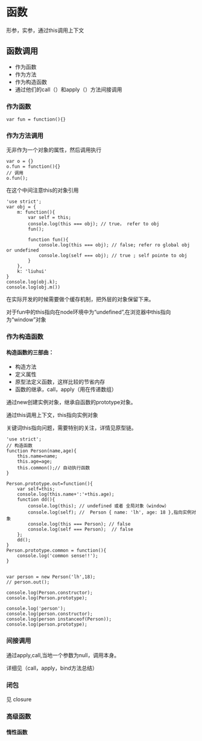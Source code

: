 # 函数

形参，实参，通过this调用上下文

## 函数调用

+ 作为函数
+ 作为方法
+ 作为构造函数
+ 通过他们的call（）和apply（）方法间接调用

### 作为函数

```
var fun = function(){}

```

### 作为方法调用

无非作为一个对象的属性，然后调用执行
```
var o = {}
o.fun = function(){}
// 调用
o.fun();

```

在这个中间注意this的对象引用

```
'use strict';
var obj = {
	m: function(){
		var self = this;
		console.log(this === obj); // true， refer to obj
		fun();

		function fun(){
			console.log(this === obj); // false; refer ro global obj or undefined
			console.log(self === obj); // true ; self pointe to obj
		}
	},
	k: 'liuhui'
}
console.log(obj.k);
console.log(obj.m())

```
在实际开发的时候需要做个缓存机制，把外层的对象保留下来。

对于fun中的this指向在node环境中为“undefined”,在浏览器中this指向为“window”对象

### 作为构造函数

#### 构造函数的三部曲：

+ 构造方法
+ 定义属性
+ 原型法定义函数，这样比较的节省内存
+ 函数的继承，call，apply（用在传递数组）


通过new创建实例对象，继承自函数的prototype对象。

通过this调用上下文，this指向实例对象

关键词this指向问题，需要特别的关注，详情见原型链。

```
'use strict';
// 构造函数
function Person(name,age){
	this.name=name;
	this.age=age;
	this.common();// 自动执行函数
}

Person.prototype.out=function(){
	var self=this;
	console.log(this.name+':'+this.age);
	function dd(){
		console.log(this); // undefined 或者 全局对象（window）
		console.log(self); //  Person { name: 'lh', age: 18 },指向实例对象
		console.log(this === Person); // false
		console.log(self === Person);  // false
	};
	dd();
}
Person.prototype.common = function(){
	console.log('common sense!!');
}


var person = new Person('lh',18);
// person.out();

console.log(Person.constructor);
console.log(Person.prototype);

console.log('person');
console.log(person.constructor);
console.log(person instanceof(Person));
console.log(person.prototype);

```

### 间接调用

通过apply,call,当地一个参数为null，调用本身。

详细见（call，apply，bind方法总结）

### 闭包

见 closure

### 高级函数

#### 惰性函数

